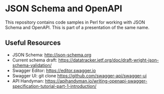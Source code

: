 # JSON Schema and OpenAPI

This repository contains code samples in Perl for working with JSON Schema and OpenAPI. This is part of a presentation of the same name.

## Useful Resources

* JSON Schema: http://json-schema.org
* Current schema draft: https://datatracker.ietf.org/doc/draft-wright-json-schema-validation/
* Swagger Editor: https://editor.swagger.io
* Swagger UI: git clone https://github.com/swagger-api/swagger-ui
* API Handyman: https://apihandyman.io/writing-openapi-swagger-specification-tutorial-part-1-introduction/
